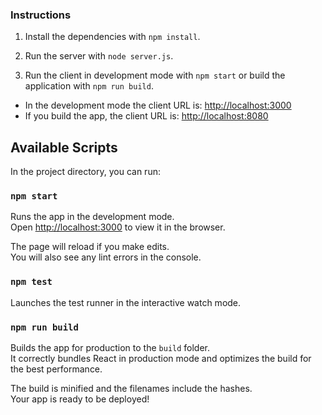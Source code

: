 ### Instructions

1. Install the dependencies with `npm install`.

2. Run the server with `node server.js`.

3. Run the client in development mode with `npm start` or build the application with `npm run build`.
- In the development mode the client URL is: [http://localhost:3000](http://localhost:3000)
- If you build the app, the client URL is: [http://localhost:8080](http://localhost:8080)


## Available Scripts

In the project directory, you can run:

### `npm start`

Runs the app in the development mode.<br>
Open [http://localhost:3000](http://localhost:3000) to view it in the browser.

The page will reload if you make edits.<br>
You will also see any lint errors in the console.

### `npm test`

Launches the test runner in the interactive watch mode.<br>

### `npm run build`

Builds the app for production to the `build` folder.<br>
It correctly bundles React in production mode and optimizes the build for the best performance.

The build is minified and the filenames include the hashes.<br>
Your app is ready to be deployed!
